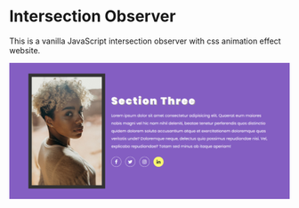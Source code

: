 # Intersection Observer
This is a vanilla JavaScript intersection observer with css animation effect website.

[![Intersection Observer](./assets/images/github-preview.png?raw=true "Intersection Observer")](https://intersection-observer-dev-z.netlify.app/)